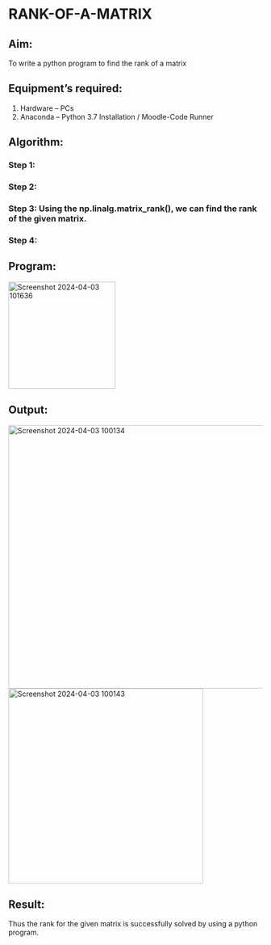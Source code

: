 # RANK-OF-A-MATRIX
## Aim:
To write a python program to find the rank of a matrix
## Equipment’s required:
1. 	Hardware – PCs
2. 	Anaconda – Python 3.7 Installation / Moodle-Code Runner
## Algorithm:
### Step 1: 
### Step 2: 
### Step 3: Using the np.linalg.matrix_rank(), we can find the rank of the given matrix.
### Step 4: 
## Program:


<img width="212" alt="Screenshot 2024-04-03 101636" src="https://github.com/SIVAmech123/RANK-OF-A-MATRIX/assets/151629067/a6b9195b-7e9c-4d57-bda8-eca0da6e0bab">




## Output:
<img width="521" alt="Screenshot 2024-04-03 100134" src="https://github.com/SIVAmech123/RANK-OF-A-MATRIX/assets/151629067/f897f7e3-4e0b-4e14-a060-ed0f40c43f87">














<img width="386" alt="Screenshot 2024-04-03 100143" src="https://github.com/SIVAmech123/RANK-OF-A-MATRIX/assets/151629067/44e4a004-165b-431d-a8c4-e9ca3a538aaa">










## Result:
Thus the rank for the given matrix is successfully solved by  using a python program.


